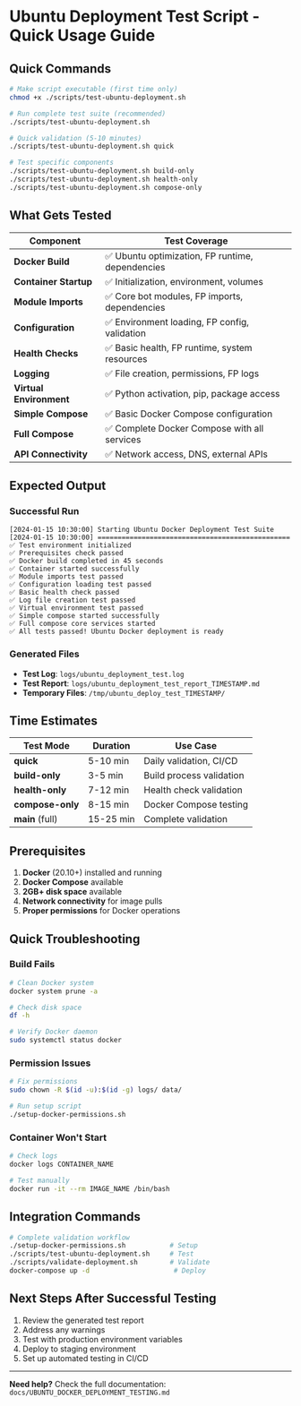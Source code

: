 # Ubuntu Deployment Test Script - Quick Usage Guide

## Quick Commands

```bash
# Make script executable (first time only)
chmod +x ./scripts/test-ubuntu-deployment.sh

# Run complete test suite (recommended)
./scripts/test-ubuntu-deployment.sh

# Quick validation (5-10 minutes)
./scripts/test-ubuntu-deployment.sh quick

# Test specific components
./scripts/test-ubuntu-deployment.sh build-only
./scripts/test-ubuntu-deployment.sh health-only
./scripts/test-ubuntu-deployment.sh compose-only
```

## What Gets Tested

| Component | Test Coverage |
|-----------|---------------|
| **Docker Build** | ✅ Ubuntu optimization, FP runtime, dependencies |
| **Container Startup** | ✅ Initialization, environment, volumes |
| **Module Imports** | ✅ Core bot modules, FP imports, dependencies |
| **Configuration** | ✅ Environment loading, FP config, validation |
| **Health Checks** | ✅ Basic health, FP runtime, system resources |
| **Logging** | ✅ File creation, permissions, FP logs |
| **Virtual Environment** | ✅ Python activation, pip, package access |
| **Simple Compose** | ✅ Basic Docker Compose configuration |
| **Full Compose** | ✅ Complete Docker Compose with all services |
| **API Connectivity** | ✅ Network access, DNS, external APIs |

## Expected Output

### Successful Run
```
[2024-01-15 10:30:00] Starting Ubuntu Docker Deployment Test Suite
[2024-01-15 10:30:00] ================================================
✅ Test environment initialized
✅ Prerequisites check passed
✅ Docker build completed in 45 seconds
✅ Container started successfully
✅ Module imports test passed
✅ Configuration loading test passed
✅ Basic health check passed
✅ Log file creation test passed
✅ Virtual environment test passed
✅ Simple compose started successfully
✅ Full compose core services started
✅ All tests passed! Ubuntu Docker deployment is ready
```

### Generated Files
- **Test Log**: `logs/ubuntu_deployment_test.log`
- **Test Report**: `logs/ubuntu_deployment_test_report_TIMESTAMP.md`
- **Temporary Files**: `/tmp/ubuntu_deploy_test_TIMESTAMP/`

## Time Estimates

| Test Mode | Duration | Use Case |
|-----------|----------|----------|
| **quick** | 5-10 min | Daily validation, CI/CD |
| **build-only** | 3-5 min | Build process validation |
| **health-only** | 7-12 min | Health check validation |
| **compose-only** | 8-15 min | Docker Compose testing |
| **main** (full) | 15-25 min | Complete validation |

## Prerequisites

1. **Docker** (20.10+) installed and running
2. **Docker Compose** available
3. **2GB+ disk space** available
4. **Network connectivity** for image pulls
5. **Proper permissions** for Docker operations

## Quick Troubleshooting

### Build Fails
```bash
# Clean Docker system
docker system prune -a

# Check disk space
df -h

# Verify Docker daemon
sudo systemctl status docker
```

### Permission Issues
```bash
# Fix permissions
sudo chown -R $(id -u):$(id -g) logs/ data/

# Run setup script
./setup-docker-permissions.sh
```

### Container Won't Start
```bash
# Check logs
docker logs CONTAINER_NAME

# Test manually
docker run -it --rm IMAGE_NAME /bin/bash
```

## Integration Commands

```bash
# Complete validation workflow
./setup-docker-permissions.sh           # Setup
./scripts/test-ubuntu-deployment.sh     # Test
./scripts/validate-deployment.sh        # Validate
docker-compose up -d                     # Deploy
```

## Next Steps After Successful Testing

1. Review the generated test report
2. Address any warnings
3. Test with production environment variables
4. Deploy to staging environment
5. Set up automated testing in CI/CD

---

**Need help?** Check the full documentation: `docs/UBUNTU_DOCKER_DEPLOYMENT_TESTING.md`